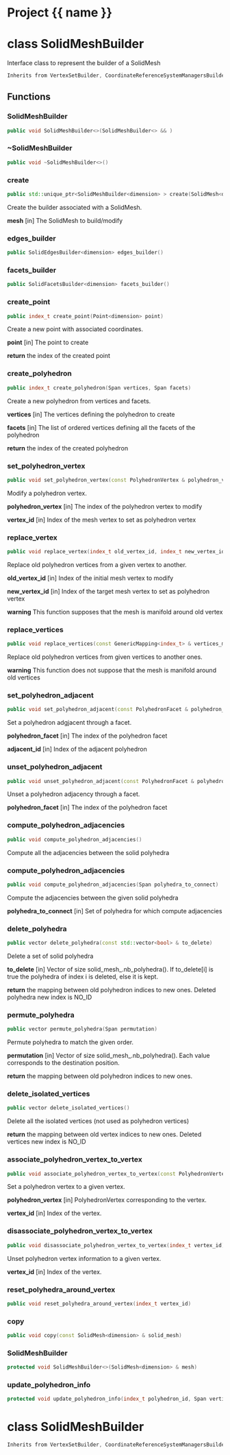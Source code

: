 <script setup>
import {useRoute} from 'vitepress'
const {path} = useRoute()
const tokens = path.split('/')
const words = tokens[2].split('-');
for (let i = 0; i < words.length; i++) {
    words[i] = words[i].charAt(0).toUpperCase() + words[i].slice(1);
    words[i] = words[i].replace('geode', 'Geode')
}
const name = words.join('-');
</script>
# Project {{ name }}

# class SolidMeshBuilder


 Interface class to represent the builder of a SolidMesh



```cpp
Inherits from VertexSetBuilder, CoordinateReferenceSystemManagersBuilder<dimension>
```



## Functions

### SolidMeshBuilder

```cpp
public void SolidMeshBuilder<>(SolidMeshBuilder<> && )
```


### ~SolidMeshBuilder

```cpp
public void ~SolidMeshBuilder<>()
```


### create

```cpp
public std::unique_ptr<SolidMeshBuilder<dimension> > create(SolidMesh<dimension> & mesh)
```


 Create the builder associated with a SolidMesh.

**mesh** [in] The SolidMesh to build/modify

### edges_builder

```cpp
public SolidEdgesBuilder<dimension> edges_builder()
```


### facets_builder

```cpp
public SolidFacetsBuilder<dimension> facets_builder()
```


### create_point

```cpp
public index_t create_point(Point<dimension> point)
```


 Create a new point with associated coordinates.

**point** [in] The point to create

**return** the index of the created point

### create_polyhedron

```cpp
public index_t create_polyhedron(Span vertices, Span facets)
```


 Create a new polyhedron from vertices and facets.

**vertices** [in] The vertices defining the polyhedron to create

**facets** [in] The list of ordered vertices defining all the facets of the polyhedron

**return** the index of the created polyhedron

### set_polyhedron_vertex

```cpp
public void set_polyhedron_vertex(const PolyhedronVertex & polyhedron_vertex, index_t vertex_id)
```


 Modify a polyhedron vertex.

**polyhedron_vertex** [in] The index of the polyhedron vertex to modify

**vertex_id** [in] Index of the mesh vertex to set as polyhedron vertex

### replace_vertex

```cpp
public void replace_vertex(index_t old_vertex_id, index_t new_vertex_id)
```


 Replace old polyhedron vertices from a given vertex to another.

**old_vertex_id** [in] Index of the initial mesh vertex to modify

**new_vertex_id** [in] Index of the target mesh vertex to set as polyhedron vertex

**warning** This function supposes that the mesh is manifold around old vertex

### replace_vertices

```cpp
public void replace_vertices(const GenericMapping<index_t> & vertices_mapping)
```


 Replace old polyhedron vertices from given vertices to another ones.

**warning** This function does not suppose that the mesh is manifold around old vertices

### set_polyhedron_adjacent

```cpp
public void set_polyhedron_adjacent(const PolyhedronFacet & polyhedron_facet, index_t adjacent_id)
```


 Set a polyhedron adgjacent through a facet.

**polyhedron_facet** [in] The index of the polyhedron facet

**adjacent_id** [in] Index of the adjacent polyhedron

### unset_polyhedron_adjacent

```cpp
public void unset_polyhedron_adjacent(const PolyhedronFacet & polyhedron_facet)
```


 Unset a polyhedron adjacency through a facet.



**polyhedron_facet** [in] The index of the polyhedron facet

### compute_polyhedron_adjacencies

```cpp
public void compute_polyhedron_adjacencies()
```


 Compute all the adjacencies between the solid polyhedra

### compute_polyhedron_adjacencies

```cpp
public void compute_polyhedron_adjacencies(Span polyhedra_to_connect)
```


 Compute the adjacencies between the given solid polyhedra

**polyhedra_to_connect** [in] Set of polyhedra for which compute adjacencies

### delete_polyhedra

```cpp
public vector delete_polyhedra(const std::vector<bool> & to_delete)
```


 Delete a set of solid polyhedra

**to_delete** [in] Vector of size solid_mesh_.nb_polyhedra(). If to_delete[i] is true the polyhedra of index i is deleted, else it is kept.

**return** the mapping between old polyhedron indices to new ones. Deleted polyhedra new index is NO_ID

### permute_polyhedra

```cpp
public vector permute_polyhedra(Span permutation)
```


 Permute polyhedra to match the given order.

**permutation** [in] Vector of size solid_mesh_.nb_polyhedra(). Each value corresponds to the destination position.

**return** the mapping between old polyhedron indices to new ones.

### delete_isolated_vertices

```cpp
public vector delete_isolated_vertices()
```


 Delete all the isolated vertices (not used as polyhedron vertices)

**return** the mapping between old vertex indices to new ones. Deleted vertices new index is NO_ID

### associate_polyhedron_vertex_to_vertex

```cpp
public void associate_polyhedron_vertex_to_vertex(const PolyhedronVertex & polyhedron_vertex, index_t vertex_id)
```


 Set a polyhedron vertex to a given vertex.

**polyhedron_vertex** [in] PolyhedronVertex corresponding to the vertex.

**vertex_id** [in] Index of the vertex.

### disassociate_polyhedron_vertex_to_vertex

```cpp
public void disassociate_polyhedron_vertex_to_vertex(index_t vertex_id)
```


 Unset polyhedron vertex information to a given vertex.

**vertex_id** [in] Index of the vertex.

### reset_polyhedra_around_vertex

```cpp
public void reset_polyhedra_around_vertex(index_t vertex_id)
```


### copy

```cpp
public void copy(const SolidMesh<dimension> & solid_mesh)
```


### SolidMeshBuilder

```cpp
protected void SolidMeshBuilder<>(SolidMesh<dimension> & mesh)
```


### update_polyhedron_info

```cpp
protected void update_polyhedron_info(index_t polyhedron_id, Span vertices)
```




# class SolidMeshBuilder


```cpp
Inherits from VertexSetBuilder, CoordinateReferenceSystemManagersBuilder<3U>
```



